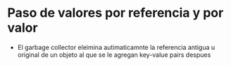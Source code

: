 # Paso de valores por referencia y por valor

- El garbage collector eleimina autimaticamnte la referencia antigua u original de un objeto al que se le agregan key-value pairs despues  
